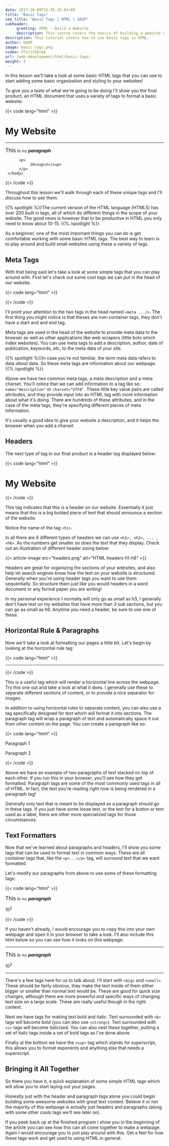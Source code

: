 ```yaml
---
date: 2017-10-09T15:35:15-04:00
title: "Basic Tags"
seo_title: "Basic Tags | HTML | GOUP"
subheader:
     greeting: HTML - Build a Website
     description: This course covers the basics of building a website using HTML. Work your way through the videos/articles and I'll teach you everything you need to know to create a basic website!
description: This tutorial covers how to use basic tags in HTML.
author: GOUP
image: basic-tags.png
video: YTxrjJS6rpE
url: /web-development/html/basic-tags/
weight: 4
---
```


In this lesson we'll take a look at some basic HTML tags that you can use to start adding some basic organization and styling to your websites!

To give you a taste of what we're going to be doing I'll show you the final product, an HTML document that uses a variety of tags to format a basic website:

{{< code lang="html" >}}
<html>
     <head>
          <meta charset="UTF-8">
          <meta name="description" content="This is a great website">
          <title>My Website Title</title>
     </head>
     <body>
          <h1>My Website</h1>
          <hr/>
          <p>
               <big>This</big> is <small>my</small> <b><i>paragraph</i></b>
          </p>

          <p>
               10<sup>2</sup>
          </p>
     </body>
</html>
{{< /code >}}

Throughout this lesson we'll walk through each of these unique tags and I'll discuss how to use them. 

{{% spotlight %}}The current version of the HTML language (HTML5) has over 200 built in tags, all of which do different things in the scope of your website. The good news is however that to be productive in HTML you only need to know about 10-15. {{% /spotlight %}}

As a beginner, one of the most important things you can do is get comfortable working with some basic HTML tags. The best way to learn is to play around and build small websites using these a variety of tags. 

## Meta Tags

With that being said let's take a look at some simple tags that you can play around with. First let's check out some cool tags we can put in the head of our website. 

{{< code lang="html" >}}
<html>
     <head>
          <meta charset="UTF-8" />
          <meta name="description" content="This is a great website" />
          <title>My Website Title</title>
     </head>
    <body></body>
</html>
{{< /code >}}

I'll point your attention to the two tags in the head named `<meta .../>`. The first thing you might notice is that theses are non-container tags, they don't have a start and and end tag. 

Meta tags are used in the head of the website to provide meta data to the browser as well as other applications like web scrapers (little bots which index websites). You can use meta tags to add a description, author, date of publication, keywords, etc, to the meta data of your site. 

{{% spotlight %}}In case you're not familiar, the term meta data refers to data _about_ data. So these meta tags are information about our webpage. {{% /spotlight %}}

Above we have two common meta tags, a meta description and a meta charset. You'll notice that we can add information to a tag like so: `name="description"` or `charset="UTF8"`. These little key value pairs are called attributes, and they provide input into an HTML tag with more information about what it's doing. There are hundreds of these attributes, and in the case of the meta tags, they're specifying different pieces of meta information. 

It's usually a good idea to give your website a description, and it helps the browser when you add a charset. 

## Headers

The next type of tag in our final product is a header tag displayed below:

{{< code lang="html" >}}
<h1>My Website</h1>
{{< /code >}}

This tag indicates that this is a header on our website. Essentially it just means that this is a big bolded piece of text that should announce a section of the website. 

Notice the name of the tag `<h1>`. 

In all there are 6 different types of headers we can use `<h1>, <h2>, ... , <h6>`. As the numbers get smaller so does the text that they display. Check out an illustration of different header sizing below:  

{{< article-image src="headers.png" alt="HTML headers h1-h6" >}}

Headers are great for organizing the sections of your websites, and also help let search engines know how the text on your website is structured. Generally when you're using header tags you want to use them sequentially. So structure them just like you would headers in a word document or any formal paper you are writing!

In my personal experience I normally will only go as small as h3, I generally don't have text on my websites that have more than 3 sub sections, but you can go as small as h6. Anytime you need a header, be sure to use one of these. 

## Horizontal Rule & Paragraphs

Now we'll take a look at formatting our pages a little bit. Let's begin by looking at the horizontal rule tag:

{{< code lang="html" >}}
<hr/> 
{{< /code >}}

This is a useful tag which will render a horizontal line across the webpage. Try this one out and take a look at what it does. I generally use these to separate different sections of content, or to provide a nice separator for images. 

In addition to using horizontal rules to separate content, you can also use a tag specifically designed for text which will format it into sections. The paragraph tag will wrap a paragraph of text and automatically space it out from other content on the page. You can create a paragraph like so:

{{< code lang="html" >}}
<p>
  Paragraph 1
</p>

<p>
  Paragraph 2
</p>
{{< /code >}}

Above we have an example of two paragraphs of text stacked on top of each other. If you run this in your browser, you'll see how they get formatted. Paragraph tags are some of the most commonly used tags in all of HTML. In fact, the text you're reading right now is being rendered in a paragraph tag!

Generally only text that is meant to be displayed as a paragraph should go in these tags. If you just have some loose text, or the text for a button or text used as a label, there are other more specialized tags for those circumstances. 

## Text Formatters

Now that we've learned about paragraphs and headers, I'll show you some tags that can be used to format text in common ways. These are all container tags that, like the `<p>...</p>` tag, will surround text that we want formatted. 

Let's modify our paragraphs from above to use some of these formatting tags:

{{< code lang="html" >}}
<p>
  <big>This</big> is <small>my</small> <b><i>paragraph</i></b>
</p>

<p>
  10<sup>2</sup>
</p>
{{< /code >}}

If you haven't already, I would encourage you to copy this into your own webpage and open it in your browser to take a look. I'll also include this html below so you can see how it looks on this webpage:

<hr />
<p>
  <big>This</big> is <small>my</small> <b><i>paragraph</i></b>
</p>

<p>
  10<sup>2</sup>
</p>
<hr />

There's a few tags here for us to talk about. I'll start with `<big>` and `<small>`. These should be fairly obvious, they make the text inside of them either bigger or smaller than normal text would be. These are good for quick size changes, although there are more powerful and specific ways of changing text size on a large scale. These are really useful though in the right context. 

Next we have tags for making text bold and italic. Text surrounded with `<b>` tags will become bold (you can also use `<strong>`). Text surrounded with `<i>` tags will become italicized. You can also nest these together, putting a set of italic tags inside a set of bold tags as I've done above.

Finally at the bottom we have the `<sup>` tag which stands for superscript, this allows you to format exponents and anything else that needs a superscript. 

## Bringing it All Together

So there you have it, a quick explanation of some simple HTML tags which will allow you to start laying out your pages. 

Honestly just with the header and paragraph tags alone you could begin building some awesome websites with great text content. Believe it or not the majority of this webpage is actually just headers and paragraphs (along with some other cools tags we'll see later on).

If you peek back up at the finished program I show you in the beginning of the article you can see how this can all come together to make a webpage. Again I would encourage you to just play around with this. Get a feel for how these tags work and get used to using HTML in general. 